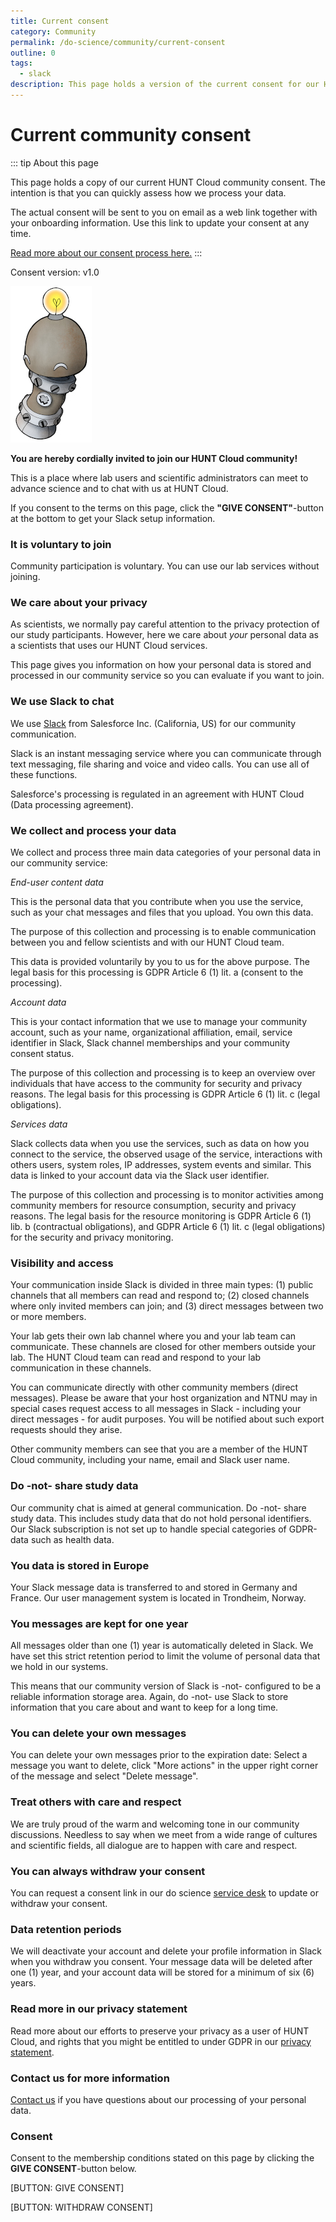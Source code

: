 ```yaml
---
title: Current consent
category: Community
permalink: /do-science/community/current-consent
outline: 0
tags: 
  - slack
description: This page holds a version of the current consent for our HUNT Cloud community.
---
```


<!-- 

  This page is autogenerated to ensure 
  updated version control of the consent. 
  
  Do not add text here. The original file
  is in governance/privacy/community-consent
  as hcc-doc127 

-->

# Current community consent


::: tip About this page

This page holds a copy of our current HUNT Cloud community consent. The intention is that you can quickly assess how we process your data. 

The actual consent will be sent to you on email as a web link together with your onboarding information. Use this link to update your consent at any time. 

[Read more about our consent process here.](/do-science/community/consent-information)
:::




  Consent version: v1.0
  

!["Robot smiling"](./images/hunt-cloud_robot_happy_250.jpg)


**You are hereby cordially invited to join our HUNT Cloud community!** 

This is a place where lab users and scientific administrators can meet to advance science and to chat with us at HUNT Cloud.

If you consent to the terms on this page, click the **"GIVE CONSENT"**-button at the bottom to get your Slack setup information. 

### It is voluntary to join 

Community participation is voluntary. You can use our lab services without joining.

### We care about your privacy

As scientists, we normally pay careful attention to the privacy protection of our study participants. However, here we care about *your* personal data as a scientists that uses our HUNT Cloud services.

This page gives you information on how your personal data is stored and processed in our community service so you can evaluate if you want to join.

### We use Slack to chat

We use [Slack](https://slack.com/) from Salesforce Inc. (California, US) for our community communication. 

Slack is an instant messaging service where you can communicate through text messaging, file sharing and voice and video calls. You can use all of these functions.

Salesforce's processing is regulated in an agreement with HUNT Cloud (Data processing agreement).


### We collect and process your data

We collect and process three main data categories of your personal data in our community service: 

*End-user content data*

This is the personal data that you contribute when you use the service, such as your chat messages and files that you upload. You own this data.

The purpose of this collection and processing is to enable communication between you and fellow scientists and with our HUNT Cloud team. 

This data is provided voluntarily by you to us for the above purpose. The legal basis for this processing is GDPR Article 6 (1) lit. a (consent to the processing). 

*Account data*

This is your contact information that we use to manage your community account, such as your name, organizational affiliation, email, service identifier in Slack, Slack channel memberships and your community consent status. 

The purpose of this collection and processing is to keep an overview over individuals that have access to the community for security and privacy reasons. The legal basis for this processing is GDPR Article 6 (1) lit. c (legal obligations). 

*Services data*

Slack collects data when you use the services, such as data on how you connect to the service, the observed usage of the service, interactions with others users, system roles, IP addresses, system events and similar. This data is linked to your account data via the Slack user identifier.

The purpose of this collection and processing is to monitor activities among community members for resource consumption, security and privacy reasons. The legal basis for the resource monitoring is GDPR Article 6 (1) lib. b (contractual obligations), and GDPR Article 6 (1) lit. c (legal obligations) for the security and privacy monitoring.


### Visibility and access

Your communication inside Slack is divided in three main types: (1) public channels that all members can read and respond to; (2) closed channels where only invited members can join; and (3) direct messages between two or more members.

Your lab gets their own lab channel where you and your lab team can communicate. These channels are closed for other members outside your lab. The HUNT Cloud team can read and respond to your lab communication in these channels.

You can communicate directly with other community members (direct messages). Please be aware that your host organization and NTNU may in special cases request access to all messages in Slack - including your direct messages - for audit purposes. You will be notified about such export requests should they arise.

Other community members can see that you are a member of the HUNT Cloud community, including your name, email and Slack user name. 


### Do -not- share study data

Our community chat is aimed at general communication. Do -not- share study data. This includes study data that do not hold personal identifiers. Our Slack subscription is not set up to handle special categories of GDPR-data such as health data.

### You data is stored in Europe

Your Slack message data is transferred to and stored in Germany and France. Our user management system is located in Trondheim, Norway.

### You messages are kept for one year

All messages older than one (1) year is automatically deleted in Slack. We have set this strict retention period to limit the volume of personal data that we hold in our systems. 

This means that our community version of Slack is -not- configured to be a reliable information storage area. Again, do -not- use Slack to store information that you care about and want to keep for a long time.

### You can delete your own messages

You can delete your own messages prior to the expiration date: Select a message you want to delete, click "More actions" in the upper right corner of the message and select "Delete message". 

### Treat others with care and respect

We are truly proud of the warm and welcoming tone in our community discussions. Needless to say when we meet from a wide range of cultures and scientific fields, all dialogue are to happen with care and respect.

### You can always withdraw your consent

You can request a consent link in our do science [service desk](/do-science/service-desk/#request-consent-link) to update or withdraw your consent.

### Data retention periods 

We will deactivate your account and delete your profile information in Slack when you withdraw you consent. Your message data will be deleted after one (1) year, and your account data will be stored for a minimum of six (6) years.

### Read more in our privacy statement

Read more about our efforts to preserve your privacy as a user of HUNT Cloud, and rights that you might be entitled to under GDPR in our [privacy statement](/do-science/privacy-statement). 

### Contact us for more information

[Contact us](/contact) if you have questions about our processing of your personal data.

### Consent

Consent to the membership conditions stated on this page by clicking the **GIVE CONSENT**-button below. 

[BUTTON: GIVE CONSENT]

[BUTTON: WITHDRAW CONSENT]


